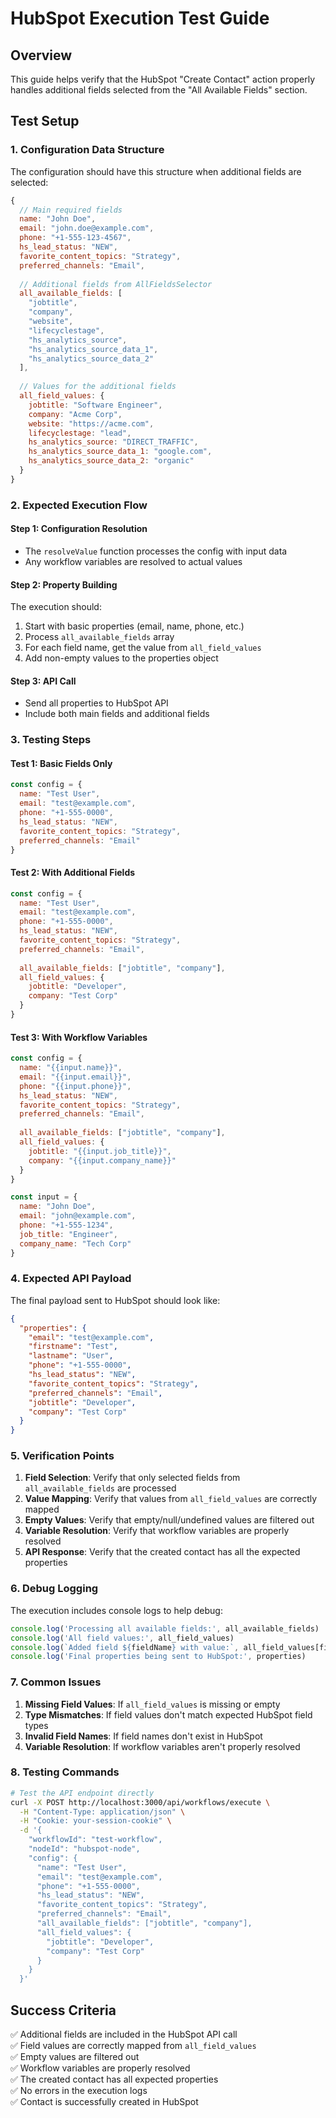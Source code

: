 # HubSpot Execution Test Guide

## Overview
This guide helps verify that the HubSpot "Create Contact" action properly handles additional fields selected from the "All Available Fields" section.

## Test Setup

### 1. Configuration Data Structure
The configuration should have this structure when additional fields are selected:

```javascript
{
  // Main required fields
  name: "John Doe",
  email: "john.doe@example.com", 
  phone: "+1-555-123-4567",
  hs_lead_status: "NEW",
  favorite_content_topics: "Strategy",
  preferred_channels: "Email",
  
  // Additional fields from AllFieldsSelector
  all_available_fields: [
    "jobtitle",
    "company", 
    "website",
    "lifecyclestage",
    "hs_analytics_source",
    "hs_analytics_source_data_1",
    "hs_analytics_source_data_2"
  ],
  
  // Values for the additional fields
  all_field_values: {
    jobtitle: "Software Engineer",
    company: "Acme Corp",
    website: "https://acme.com",
    lifecyclestage: "lead",
    hs_analytics_source: "DIRECT_TRAFFIC",
    hs_analytics_source_data_1: "google.com",
    hs_analytics_source_data_2: "organic"
  }
}
```

### 2. Expected Execution Flow

#### Step 1: Configuration Resolution
- The `resolveValue` function processes the config with input data
- Any workflow variables are resolved to actual values

#### Step 2: Property Building
The execution should:
1. Start with basic properties (email, name, phone, etc.)
2. Process `all_available_fields` array
3. For each field name, get the value from `all_field_values`
4. Add non-empty values to the properties object

#### Step 3: API Call
- Send all properties to HubSpot API
- Include both main fields and additional fields

### 3. Testing Steps

#### Test 1: Basic Fields Only
```javascript
const config = {
  name: "Test User",
  email: "test@example.com",
  phone: "+1-555-0000",
  hs_lead_status: "NEW",
  favorite_content_topics: "Strategy", 
  preferred_channels: "Email"
}
```

#### Test 2: With Additional Fields
```javascript
const config = {
  name: "Test User",
  email: "test@example.com", 
  phone: "+1-555-0000",
  hs_lead_status: "NEW",
  favorite_content_topics: "Strategy",
  preferred_channels: "Email",
  
  all_available_fields: ["jobtitle", "company"],
  all_field_values: {
    jobtitle: "Developer",
    company: "Test Corp"
  }
}
```

#### Test 3: With Workflow Variables
```javascript
const config = {
  name: "{{input.name}}",
  email: "{{input.email}}",
  phone: "{{input.phone}}",
  hs_lead_status: "NEW",
  favorite_content_topics: "Strategy",
  preferred_channels: "Email",
  
  all_available_fields: ["jobtitle", "company"],
  all_field_values: {
    jobtitle: "{{input.job_title}}",
    company: "{{input.company_name}}"
  }
}

const input = {
  name: "John Doe",
  email: "john@example.com",
  phone: "+1-555-1234",
  job_title: "Engineer",
  company_name: "Tech Corp"
}
```

### 4. Expected API Payload

The final payload sent to HubSpot should look like:

```json
{
  "properties": {
    "email": "test@example.com",
    "firstname": "Test",
    "lastname": "User", 
    "phone": "+1-555-0000",
    "hs_lead_status": "NEW",
    "favorite_content_topics": "Strategy",
    "preferred_channels": "Email",
    "jobtitle": "Developer",
    "company": "Test Corp"
  }
}
```

### 5. Verification Points

1. **Field Selection**: Verify that only selected fields from `all_available_fields` are processed
2. **Value Mapping**: Verify that values from `all_field_values` are correctly mapped
3. **Empty Values**: Verify that empty/null/undefined values are filtered out
4. **Variable Resolution**: Verify that workflow variables are properly resolved
5. **API Response**: Verify that the created contact has all the expected properties

### 6. Debug Logging

The execution includes console logs to help debug:

```javascript
console.log('Processing all available fields:', all_available_fields)
console.log('All field values:', all_field_values)
console.log(`Added field ${fieldName} with value:`, all_field_values[fieldName])
console.log('Final properties being sent to HubSpot:', properties)
```

### 7. Common Issues

1. **Missing Field Values**: If `all_field_values` is missing or empty
2. **Type Mismatches**: If field values don't match expected HubSpot field types
3. **Invalid Field Names**: If field names don't exist in HubSpot
4. **Variable Resolution**: If workflow variables aren't properly resolved

### 8. Testing Commands

```bash
# Test the API endpoint directly
curl -X POST http://localhost:3000/api/workflows/execute \
  -H "Content-Type: application/json" \
  -H "Cookie: your-session-cookie" \
  -d '{
    "workflowId": "test-workflow",
    "nodeId": "hubspot-node",
    "config": {
      "name": "Test User",
      "email": "test@example.com",
      "phone": "+1-555-0000",
      "hs_lead_status": "NEW",
      "favorite_content_topics": "Strategy",
      "preferred_channels": "Email",
      "all_available_fields": ["jobtitle", "company"],
      "all_field_values": {
        "jobtitle": "Developer",
        "company": "Test Corp"
      }
    }
  }'
```

## Success Criteria

✅ Additional fields are included in the HubSpot API call  
✅ Field values are correctly mapped from `all_field_values`  
✅ Empty values are filtered out  
✅ Workflow variables are properly resolved  
✅ The created contact has all expected properties  
✅ No errors in the execution logs  
✅ Contact is successfully created in HubSpot 